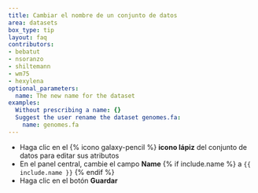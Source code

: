 ```yaml
---
title: Cambiar el nombre de un conjunto de datos
area: datasets
box_type: tip
layout: faq
contributors:
- bebatut
- nsoranzo
- shiltemann
- wm75
- hexylena
optional_parameters:
  name: The new name for the dataset
examples:
  Without prescribing a name: {}
  Suggest the user rename the dataset genomes.fa:
    name: genomes.fa
---
```



- Haga clic en el {% icono galaxy-pencil %} **icono lápiz** del conjunto de datos para editar sus atributos
- En el panel central, cambie el campo **Name** {% if include.name %} a `{{ include.name }}` {% endif %}
- Haga clic en el botón **Guardar**

